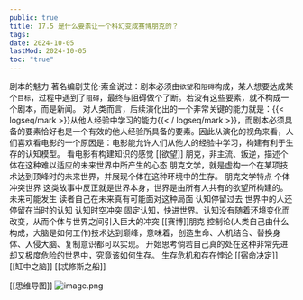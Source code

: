 ```yaml
---
public: true
title: 17.5 是什么要素让一个科幻变成赛博朋克的？
tags:
date: 2024-10-05
lastMod: 2024-10-05
toc: "true"
---
```



剧本的魅力
著名编剧艾伦·索金说过：剧本必须由`欲望`和`阻碍`构成，某人想要达成某个`目标`，过程中遇到了`阻碍`，最终与阻碍做个了断。若没有这些要素，就不构成一个剧本，而是新闻。
对人类而言，后续演化出的一个非常关键的能力就是：{{< logseq/mark >}}从他人经验中学习的能力{{< / logseq/mark >}}，而剧本必须具备的要素恰好也是一个有效的他人经验所具备的要素。因此从演化的视角来看，人们喜欢看电影的一个原因是：电影能允许人们从他人的经验中学习，构建有利于生存的认知模型。
看电影有构建知识的感觉 [[欲望]]
朋克，非主流、叛逆，描述个体在这种难以适应的未来世界中所产生的心态
朋克文学，就是虚构一个在某项技术达到顶峰时的未来世界，并展现个体在这种环境中的生存。
朋克文学特点
个体冲突世界
这类故事中反正就是世界本身，世界是由所有人共有的欲望所构建的。
未来可能发生
读者自己在未来真有可能面对这种局面
认知停留过去
世界中的人还停留在当时的认知
认知时空冲突
固定认知，快进世界。认知没有随着环境变化而改变，从而个体与世界之间引入巨大的冲突
[[赛博]]朋克
控制论(人类自己由什么构成，大脑是如何工作)技术达到巅峰，意味着，创造生命、人机结合、替换身体、入侵大脑、复制意识都可以实现。
开始思考倘若自己真的处在这种非常先进却又极度危险的世界中，究竟该如何生存。
生存危机和存在悖论
[[宿命决定]]
[[缸中之脑]]
[[忒修斯之船]]

[[思维导图]]
![image.png](/assets/image_1697189391562_0.png)